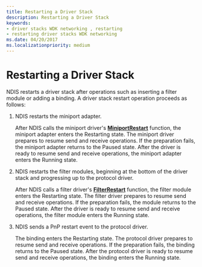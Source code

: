```yaml
---
title: Restarting a Driver Stack
description: Restarting a Driver Stack
keywords:
- driver stacks WDK networking , restarting
- restarting driver stacks WDK networking
ms.date: 04/20/2017
ms.localizationpriority: medium
---
```


# Restarting a Driver Stack





NDIS restarts a driver stack after operations such as inserting a filter module or adding a binding. A driver stack restart operation proceeds as follows:

1.  NDIS restarts the miniport adapter.

    After NDIS calls the miniport driver's [**MiniportRestart**](/windows-hardware/drivers/ddi/ndis/nc-ndis-miniport_restart) function, the miniport adapter enters the Restarting state. The miniport driver prepares to resume send and receive operations. If the preparation fails, the miniport adapter returns to the Paused state. After the driver is ready to resume send and receive operations, the miniport adapter enters the Running state.

2.  NDIS restarts the filter modules, beginning at the bottom of the driver stack and progressing up to the protocol driver.

    After NDIS calls a filter driver's [**FilterRestart**](/windows-hardware/drivers/ddi/ndis/nc-ndis-filter_restart) function, the filter module enters the Restarting state. The filter driver prepares to resume send and receive operations. If the preparation fails, the module returns to the Paused state. After the driver is ready to resume send and receive operations, the filter module enters the Running state.

3.  NDIS sends a PnP restart event to the protocol driver.

    The binding enters the Restarting state. The protocol driver prepares to resume send and receive operations. If the preparation fails, the binding returns to the Paused state. After the protocol driver is ready to resume send and receive operations, the binding enters the Running state.

 

